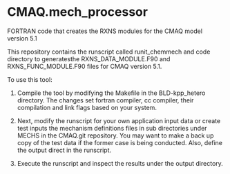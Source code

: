 # CMAQ.mech_processor
FORTRAN code that creates the RXNS modules for the CMAQ model version 5.1

This repository  contains the runscript called runit_chemmech and code directory to generatesthe RXNS_DATA_MODULE.F90 and RXNS_FUNC_MODULE.F90 files
for CMAQ version 5.1.

To use this tool:
1) Compile the tool by modifying the Makefile in the BLD-kpp_hetero directory. The changes set fortran compiler, cc compiler, their compilation
and link flags based on your system.

2) Next, modify the runscript for your own application input data or create test inputs the mechanism definitions files in sub directories under MECHS in the CMAQ.git repository. You may want to make a back up copy of the test data if the former
case is being conducted. Also, define the output direct in the runscript. 

3) Execute the runscript and inspect the results under the output directory.

